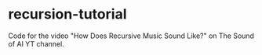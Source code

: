 # recursion-tutorial
Code for the video "How Does Recursive Music Sound Like?" on The Sound of AI YT channel.
